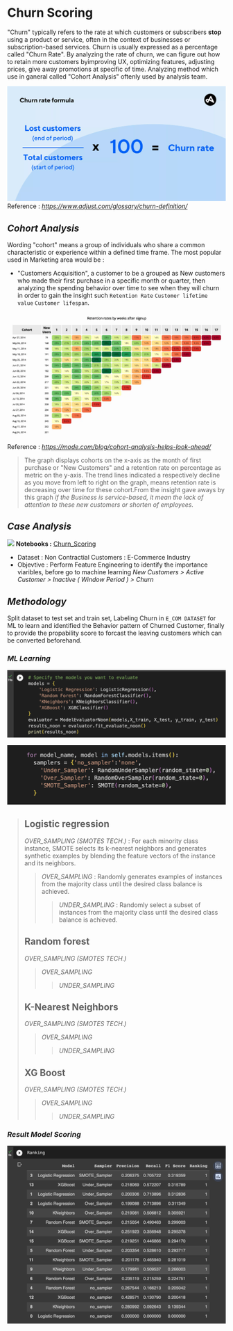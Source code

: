 # Churn Scoring
"Churn" typically refers to the rate at which customers or subscribers **stop** using a product or service, often in the context of businesses or subscription-based services. Churn is usually expressed as a percentage called "Churn Rate". By analyzing the rate of churn, we can figure out how to retain more customers byimproving UX, optimizing features, adjusting prices, give away promotions at specific of time. Analyzing method which use in ganeral called "Cohort Analysis" oftenly used by analysis team.


![Churn Rate](./Churnrate.webp)
Reference : _https://www.adjust.com/glossary/churn-definition/_

## _Cohort Analysis_
Wording "cohort" means a group of individuals who share a common characteristic or experience within a defined time frame. The most popular used in Marketing area would be : 

  
* "Customers Acquisition", a customer to be a grouped as New customers who made their first purchase in a specific month or quarter, then analyzing the spending behavior over time to see when they will churn in order to gain the insight such `Retention Rate` `Customer lifetime value` `Customer lifespan`.  


![Cohort](./cohortanalysis.webp)
Reference : _https://mode.com/blog/cohort-analysis-helps-look-ahead/_

>   The graph displays cohorts on the x-axis as the month of first purchase or "New Customers" and a retention rate on percentage as metric on the y-axis. The trend lines indicated a respectively decline as you move from left to right on the graph, means retention rate is decreasing over time for these cohort.From the insight gave aways by this graph _if the Business is service-based, it mean the lack of attention to these new customers or shorten of employees._
> 
 
## _Case Analysis_
[![](https://img.shields.io/badge/-Python-green)](#)   **Notebooks :** [Churn_Scoring](https://github.com/Alongkon128/MADT2-Cus.Analytics/blob/main/Workshop%203/Churn_scoring.ipynb)  
* Dataset : Non Contractial Customers : E-Commerce Industry
* Objevtive : Perform Feature Engineering to identify the importance viaribles, before go to machine learning
_New Customers > Active Customer > Inactive ( Window Period ) > Churn_


## _Methodology_
Split dataset to test set and train set, Labeling Churn in `E_COM DATASET` for ML to learn and identified the Behavior pattern of Churned Customer, finally to provide the propability score to forcast the leaving customers which can be converted beforehand.


### _ML Learning_

![Models](./Models.png)

![Sampling Methods](./Sampling.png)

> ## **Logistic regression**
> 
>_OVER_SAMPLING (SMOTES TECH.)_ : For each minority class instance, SMOTE selects its k-nearest neighbors and generates synthetic examples by blending the feature vectors of the instance and its neighbors.
>>_OVER_SAMPLING_ : Randomly generates examples of instances from the majority class until the desired class balance is achieved.
>>>_UNDER_SAMPLING_ : Randomly select a subset of instances from the majority class until the desired class balance is achieved.
>
> ## **Random forest**
> 
>_OVER_SAMPLING (SMOTES TECH.)_
>>_OVER_SAMPLING_ 
>>>_UNDER_SAMPLING_ 
>
> ## **K-Nearest Neighbors**
> 
>_OVER_SAMPLING (SMOTES TECH.)_
>>_OVER_SAMPLING_ 
>>>_UNDER_SAMPLING_ 
>
> ## **XG Boost**
> 
>_OVER_SAMPLING (SMOTES TECH.)_
>>_OVER_SAMPLING_ 
>>>_UNDER_SAMPLING_ 
>

### _Result Model Scoring_
![Ranking Score](./Score.png)

